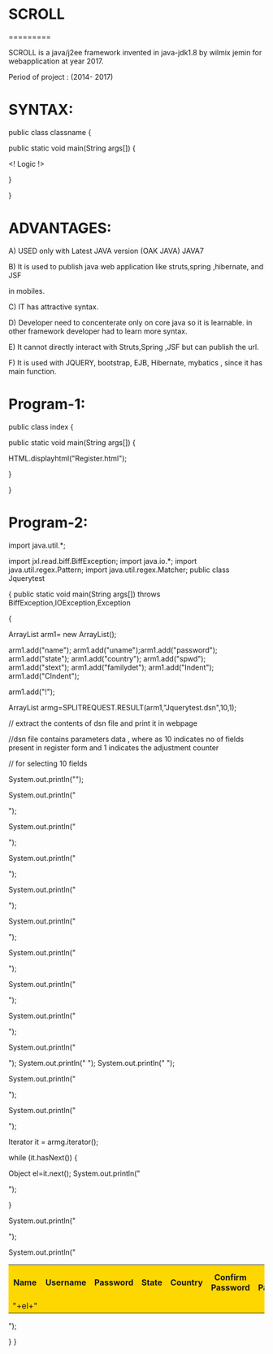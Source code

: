 # SCROLL
=========

 SCROLL  is  a  java/j2ee   framework  invented in  java-jdk1.8  by wilmix jemin  for  webapplication at  year  2017.
 


Period  of   project  :  (2014- 2017)

 


SYNTAX:
=======

<SCROLL>




public class classname {

public  static void  main(String args[])
{


<!  Logic  !>


 
}

}


</SCROLL>


ADVANTAGES:
==========

A)  USED  only  with  Latest  JAVA  version  (OAK JAVA) JAVA7
 
 B) It is used to publish java web application like struts,spring ,hibernate, and JSF

in mobiles.

C) IT has attractive syntax.

D) Developer need to concenterate only on core java so it is learnable. in other framework developer had to learn more syntax.

E) It cannot directly interact with Struts,Spring ,JSF but can publish the url.

F) It is used with JQUERY, bootstrap, EJB, Hibernate, mybatics , since it has main function.


Program-1:
===========

<SCROLL>




public class index {

public  static void  main(String args[])
{


HTML.displayhtml("Register.html");


 
}

}


</SCROLL>



Program-2:
===========



<SCROLL>

import  java.util.*;

import jxl.read.biff.BiffException;
import java.io.*;
import java.util.regex.Pattern;
import java.util.regex.Matcher;
public  class  Jquerytest

{
public  static  void  main(String args[]) throws  BiffException,IOException,Exception

{


 

 ArrayList<String> arm1= new  ArrayList<String>();

arm1.add("name");
arm1.add("uname");arm1.add("password");
arm1.add("state");
arm1.add("country");
arm1.add("spwd");
arm1.add("stext");
arm1.add("familydet");
arm1.add("Indent");
arm1.add("CIndent");

arm1.add("!");





ArrayList <String>  armg=SPLITREQUEST.RESULT(arm1,"Jquerytest.dsn",10,1);

// extract  the  contents  of  dsn  file  and print  it  in webpage

//dsn  file contains  parameters  data ,  where as   10 indicates  no  of  fields  present  in register  form  and  1 indicates  the adjustment counter

// for  selecting  10 fields 



System.out.println("<table style='width:100%' bgcolor=gold>");
  
System.out.println("<tr>");
  
System.out.println("  <th>Name</th>");
  
System.out.println("  <th>Username</th>"); 
  
System.out.println("  <th>Password</th>");
  
System.out.println("  <th>State</th>");
  
System.out.println("  <th>Country</th>");
  
System.out.println("  <th>Confirm Password</th>");

System.out.println("  <th>Secret Password</th>");

System.out.println("  <th> FamilyDetails </th>");
System.out.println("  <th>Percentage of Marks Scored</th>");
System.out.println("  <th>Subject</th>");
   
System.out.println(" </tr>");
   
System.out.println(" <tr>");


Iterator  it = armg.iterator();

while  (it.hasNext())
{

Object el=it.next();
   System.out.println("<td>"+el+"</td>");
   
 }

  
System.out.println(" </tr>");
 
  
System.out.println("</table>");



}
}


</SCROLL>
